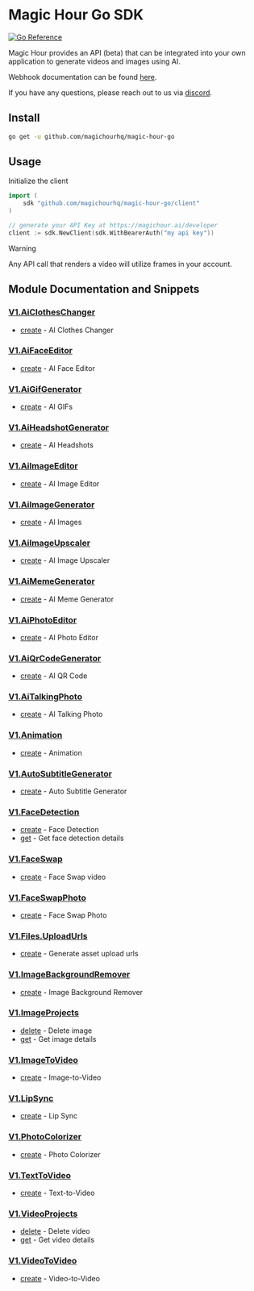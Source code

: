 # Magic Hour Go SDK

[![Go Reference](https://pkg.go.dev/badge/github.com/magichourhq/magic-hour-go.svg)](https://pkg.go.dev/github.com/magichourhq/magic-hour-go)

Magic Hour provides an API (beta) that can be integrated into your own application to generate videos and images using AI.

Webhook documentation can be found [here](https://magichour.ai/docs/webhook).

If you have any questions, please reach out to us via [discord](https://discord.gg/JX5rgsZaJp).

## Install

```sh
go get -u github.com/magichourhq/magic-hour-go
```

## Usage

Initialize the client

```go
import (
	sdk "github.com/magichourhq/magic-hour-go/client"
)

// generate your API Key at https://magichour.ai/developer
client := sdk.NewClient(sdk.WithBearerAuth("my api key"))
```

> [!WARNING]
> Any API call that renders a video will utilize frames in your account.

## Module Documentation and Snippets


### [V1.AiClothesChanger](resources/v1/ai_clothes_changer/README.md)

* [create](resources/v1/ai_clothes_changer/README.md#create) - AI Clothes Changer

### [V1.AiFaceEditor](resources/v1/ai_face_editor/README.md)

* [create](resources/v1/ai_face_editor/README.md#create) - AI Face Editor

### [V1.AiGifGenerator](resources/v1/ai_gif_generator/README.md)

* [create](resources/v1/ai_gif_generator/README.md#create) - AI GIFs

### [V1.AiHeadshotGenerator](resources/v1/ai_headshot_generator/README.md)

* [create](resources/v1/ai_headshot_generator/README.md#create) - AI Headshots

### [V1.AiImageEditor](resources/v1/ai_image_editor/README.md)

* [create](resources/v1/ai_image_editor/README.md#create) - AI Image Editor

### [V1.AiImageGenerator](resources/v1/ai_image_generator/README.md)

* [create](resources/v1/ai_image_generator/README.md#create) - AI Images

### [V1.AiImageUpscaler](resources/v1/ai_image_upscaler/README.md)

* [create](resources/v1/ai_image_upscaler/README.md#create) - AI Image Upscaler

### [V1.AiMemeGenerator](resources/v1/ai_meme_generator/README.md)

* [create](resources/v1/ai_meme_generator/README.md#create) - AI Meme Generator

### [V1.AiPhotoEditor](resources/v1/ai_photo_editor/README.md)

* [create](resources/v1/ai_photo_editor/README.md#create) - AI Photo Editor

### [V1.AiQrCodeGenerator](resources/v1/ai_qr_code_generator/README.md)

* [create](resources/v1/ai_qr_code_generator/README.md#create) - AI QR Code

### [V1.AiTalkingPhoto](resources/v1/ai_talking_photo/README.md)

* [create](resources/v1/ai_talking_photo/README.md#create) - AI Talking Photo

### [V1.Animation](resources/v1/animation/README.md)

* [create](resources/v1/animation/README.md#create) - Animation

### [V1.AutoSubtitleGenerator](resources/v1/auto_subtitle_generator/README.md)

* [create](resources/v1/auto_subtitle_generator/README.md#create) - Auto Subtitle Generator

### [V1.FaceDetection](resources/v1/face_detection/README.md)

* [create](resources/v1/face_detection/README.md#create) - Face Detection
* [get](resources/v1/face_detection/README.md#get) - Get face detection details

### [V1.FaceSwap](resources/v1/face_swap/README.md)

* [create](resources/v1/face_swap/README.md#create) - Face Swap video

### [V1.FaceSwapPhoto](resources/v1/face_swap_photo/README.md)

* [create](resources/v1/face_swap_photo/README.md#create) - Face Swap Photo

### [V1.Files.UploadUrls](resources/v1/files/upload_urls/README.md)

* [create](resources/v1/files/upload_urls/README.md#create) - Generate asset upload urls

### [V1.ImageBackgroundRemover](resources/v1/image_background_remover/README.md)

* [create](resources/v1/image_background_remover/README.md#create) - Image Background Remover

### [V1.ImageProjects](resources/v1/image_projects/README.md)

* [delete](resources/v1/image_projects/README.md#delete) - Delete image
* [get](resources/v1/image_projects/README.md#get) - Get image details

### [V1.ImageToVideo](resources/v1/image_to_video/README.md)

* [create](resources/v1/image_to_video/README.md#create) - Image-to-Video

### [V1.LipSync](resources/v1/lip_sync/README.md)

* [create](resources/v1/lip_sync/README.md#create) - Lip Sync

### [V1.PhotoColorizer](resources/v1/photo_colorizer/README.md)

* [create](resources/v1/photo_colorizer/README.md#create) - Photo Colorizer

### [V1.TextToVideo](resources/v1/text_to_video/README.md)

* [create](resources/v1/text_to_video/README.md#create) - Text-to-Video

### [V1.VideoProjects](resources/v1/video_projects/README.md)

* [delete](resources/v1/video_projects/README.md#delete) - Delete video
* [get](resources/v1/video_projects/README.md#get) - Get video details

### [V1.VideoToVideo](resources/v1/video_to_video/README.md)

* [create](resources/v1/video_to_video/README.md#create) - Video-to-Video
<!-- MODULE DOCS END -->
